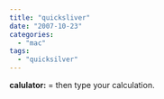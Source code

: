 ```yaml
---
title: "quicksliver"
date: "2007-10-23"
categories: 
  - "mac"
tags: 
  - "quicksilver"
---
```


**calulator:** = then type your calculation.
